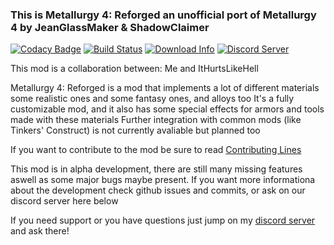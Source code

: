 ### This is Metallurgy 4: Reforged an unofficial port of Metallurgy 4 by JeanGlassMaker & ShadowClaimer

[![Codacy Badge](https://api.codacy.com/project/badge/Grade/c4c6bd3c00ec4aff9113951ae80ab245)](https://app.codacy.com/app/Davoleo/Metallurgy-4-Reforged?utm_source=github.com&utm_medium=referral&utm_content=Davoleo/Metallurgy-4-Reforged&utm_campaign=Badge_Grade_Dashboard)
[![Build Status](https://travis-ci.com/Davoleo/Metallurgy-4-Reforged.svg?branch=1.12.2)](https://travis-ci.com/Davoleo/Metallurgy-4-Reforged)
[![Download Info](http://cf.way2muchnoise.eu/full_300890_downloads.svg)](https://minecraft.curseforge.com/projects/metallurgy-4-reforged)
[![Discord Server](https://img.shields.io/discord/473145328439132160.svg?colorB=%237289da&label=discord)](https://discord.gg/MFCdYDY)

This mod is a collaboration between: Me and ItHurtsLikeHell

Metallurgy 4: Reforged is a mod that implements a lot of different materials some realistic ones and some fantasy ones, and alloys too
It's a fully customizable mod, and it also has some special effects for armors and tools made with these materials
Further integration with common mods (like Tinkers' Construct) is not currently avaliable but planned too

If you want to contribute to the mod be sure to read [Contributing Lines](https://github.com/Davoleo/Metallurgy-4-Reforged/blob/1.12.2/CONTRIBUTING.md)

This mod is in alpha development, there are still many missing features aswell as some major bugs maybe present.
If you want more informationa about the development check github issues and commits, or ask on our discord server here below

If you need support or you have questions just jump on my [discord server](https://discord.gg/MFCdYDY) and ask there!
